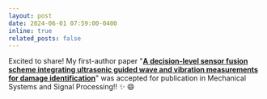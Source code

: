 ```yaml
---
layout: post
date: 2024-06-01 07:59:00-0400
inline: true
related_posts: false
---
```


Excited to share! My first-author paper "<strong>[A decision-level sensor fusion scheme integrating ultrasonic guided wave and vibration measurements for damage identification](https://doi.org/10.1016/j.ymssp.2024.111597)</strong>" was accepted for publication in Mechanical Systems and Signal Processing!! :sparkles: :smile:
